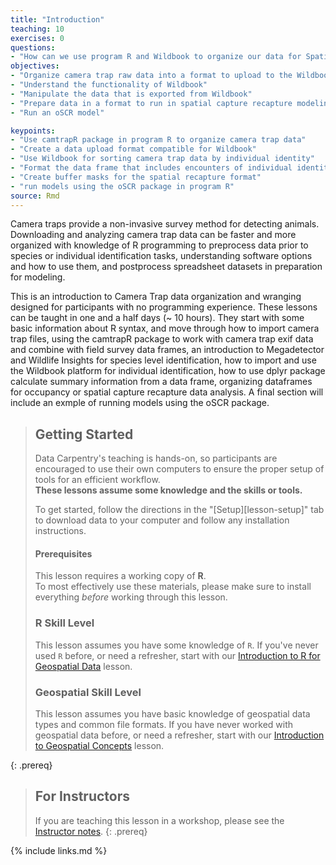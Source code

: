 ```yaml
---
title: "Introduction"
teaching: 10
exercises: 0
questions:
- "How can we use program R and Wildbook to organize our data for Spatial Capture Recapture"
objectives:
- "Organize camera trap raw data into a format to upload to the Wildbook platform"
- "Understand the functionality of Wildbook"
- "Manipulate the data that is exported from Wildbook"
- "Prepare data in a format to run in spatial capture recapture modeling using the oSCR package"
- "Run an oSCR model"

keypoints:
- "Use camtrapR package in program R to organize camera trap data"
- "Create a data upload format compatible for Wildbook"
- "Use Wildbook for sorting camera trap data by individual identity"
- "Format the data frame that includes encounters of individual identities into a data format for spatial capture recapture"
- "Create buffer masks for the spatial recapture format"
- "run models using the oSCR package in program R"
source: Rmd
---
```

Camera traps provide a non-invasive survey method for detecting animals. Downloading and analyzing camera trap data can be faster and more organized with knowledge of R programming to preprocess data prior to species or individual identification tasks, understanding software options and how to use them, and postprocess spreadsheet datasets in preparation for modeling.

This is an introduction to Camera Trap data organization and wranging designed for participants with no programming experience. These lessons can be taught in one and a half days (~ 10 hours). They start with some basic information about R syntax, and move through how to import camera trap files, using the camtrapR package to work with camera trap exif data and combine with field survey data frames, an introduction to Megadetector and Wildlife Insights for species level identification, how to import and use the Wildbook platform for individual identification, how to use dplyr package calculate summary information from a data frame, organizing dataframes for occupancy or spatial capture recapture data analysis. A final section will include an exmple of running models using the oSCR package. 

> ## Getting Started
>
> Data Carpentry's teaching is hands-on, so participants are encouraged to use
> their own computers to ensure the proper setup of tools for an efficient
> workflow. <br>**These lessons assume some knowledge and the skills or tools.**
>
> To get started, follow the directions in the "[Setup][lesson-setup]" tab to
> download data to your computer and follow any installation instructions.
>
> #### Prerequisites
>
> This lesson requires a working copy of **R**.
> <br>To most effectively use these materials, please make sure to install
> everything *before* working through this lesson.
> 
> ### R Skill Level
> This lesson assumes you have some knowledge of `R`. If you've never 
> used `R` before, or need a refresher, start with our
> [Introduction to R for Geospatial Data](http://www.datacarpentry.org/r-intro-geospatial/)
> lesson.
>
  > ### Geospatial Skill Level
  > This lesson assumes you have basic knowledge of geospatial data types
> and common file formats. If you have never worked with geospatial
> data before, or need a refresher, start with our
> [Introduction to Geospatial Concepts](http://www.datacarpentry.org/organization-geospatial/)
> lesson.
>
{: .prereq}

> ## For Instructors
> If you are teaching this lesson in a workshop, please see the
> [Instructor notes](guide).
{: .prereq}

{% include links.md %}


